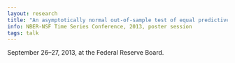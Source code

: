 ```yaml
---
layout: research
title: "An asymptotically normal out-of-sample test of equal predictive accuracy for nested models"
info: NBER-NSF Time Series Conference, 2013, poster session
tags: talk
---
```

September 26–27, 2013, at the Federal Reserve Board.